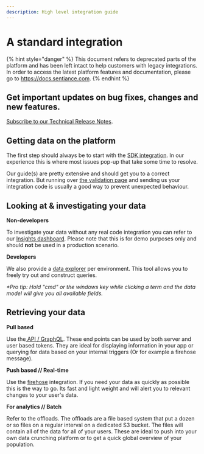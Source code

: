 ```yaml
---
description: High level integration guide
---
```


# A standard integration

{% hint style="danger" %}
This document refers to deprecated parts of the platform and has been left intact to help customers with legacy integrations. In order to access the latest platform features and documentation, please go to https://docs.sentiance.com.
{% endhint %}

## Get important updates on bug fixes, changes and new features.

[Subscribe to our Technical Release Notes](https://sentiance.us4.list-manage.com/subscribe/post?u=20d6a5a74b902f67b939e3648\&amp;id=cdc37b7e30\&name=).

## Getting data on the platform

The first step should always be to start with the [SDK integration](sdk/getting-started/). In our experience this is where most issues pop-up that take some time to resolve.

Our guide(s) are pretty extensive and should get you to a correct integration. But running over [the validation page](guide/verifying-your-integration.md) and sending us your integration code is usually a good way to prevent unexpected behaviour.

## Looking at & investigating your data

**Non-developers**

To investigate your data without any real code integration you can refer to our [Insights dashboard](https://insights.sentiance.com/#/). Please note that this is for demo purposes only and should **not** be used in a production scenario.

**Developers**

We also provide a [data explorer](data-explorer/data-explorer/) per environment. This tool allows you to freely try out and construct queries.

_\*Pro tip: Hold "cmd" or the windows key while clicking a term and the data model will give you all available fields._

## Retrieving your data

**Pull based**

Use the[ API / GraphQL](backend/graphql.md). These end points can be used by both server and user based tokens. They are ideal for displaying information in your app or querying for data based on your internal triggers (Or for example a firehose message).

**Push based // Real-time**

Use the [firehose](guide/firehose.md) integration. If you need your data as quickly as possible this is the way to go. Its fast and light weight and will alert you to relevant changes to your user's data.

**For analytics // Batch**

Refer to the offloads. The offloads are a file based system that put a dozen or so files on a regular interval on a dedicated S3 bucket. The files will contain all of the data for all of your users. These are ideal to push into your own data crunching platform or to get a quick global overview of your population.
